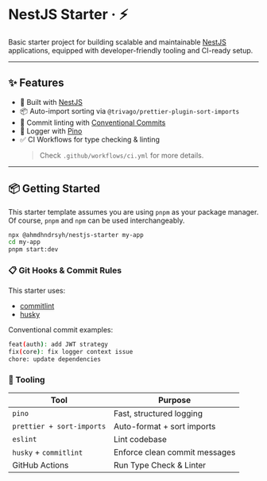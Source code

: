 # NestJS Starter · ⚡️

Basic starter project for building scalable and maintainable [NestJS](https://nestjs.com) applications, equipped with developer-friendly tooling and CI-ready setup.

---

## ✨ Features

- 🚀 Built with [NestJS](https://nestjs.com)
- 📦 Auto-import sorting via `@trivago/prettier-plugin-sort-imports`
- 📝 Commit linting with [Conventional Commits](https://www.conventionalcommits.org/)
- 📄 Logger with [Pino](https://getpino.io/#/)
- ✅ CI Workflows for type checking & linting
  > Check `.github/workflows/ci.yml` for more details.

---

## 📦 Getting Started

This starter template assumes you are using `pnpm` as your package manager. Of course, `pnpm` and `npm` can be used interchangeably.

```bash
npx @ahmdhndrsyh/nestjs-starter my-app
cd my-app
pnpm start:dev
```

### 📋 Git Hooks & Commit Rules

This starter uses:

- [commitlint](https://commitlint.js.org/)
- [husky](https://typicode.github.io/husky/)

Conventional commit examples:

```bash
feat(auth): add JWT strategy
fix(core): fix logger context issue
chore: update dependencies
```

### 🔧 Tooling

| Tool                      | Purpose                       |
| ------------------------- | ----------------------------- |
| `pino`                    | Fast, structured logging      |
| `prettier + sort-imports` | Auto-format + sort imports    |
| `eslint`                  | Lint codebase                 |
| `husky` + `commitlint`    | Enforce clean commit messages |
| GitHub Actions            | Run Type Check & Linter       |
